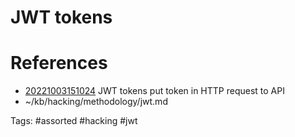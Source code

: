 # JWT tokens

# References
- [20221003151024](/zet/20221003151024/README.md) JWT tokens put token in HTTP request to API
- ~/kb/hacking/methodology/jwt.md

Tags:
    #assorted #hacking #jwt
